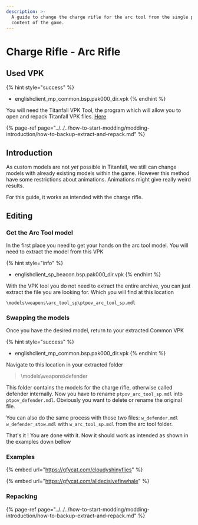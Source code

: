 ```yaml
---
description: >-
  A guide to change the charge rifle for the arc tool from the single player
  content of the game.
---
```


# Charge Rifle - Arc Rifle

## Used VPK

{% hint style="success" %}
* englishclient\_mp\_common.bsp.pak000\_dir.vpk
{% endhint %}

You will need the Titanfall VPK Tool, the program which will allow you to open and repack Titanfall VPK files. [Here](https://noskill.gitbook.io/titanfall2/how-to-start-modding/modding-tools)

{% page-ref page="../../../how-to-start-modding/modding-introduction/how-to-backup-extract-and-repack.md" %}

## Introduction

As custom models are not _yet_ possible in Titanfall, we still can change models with already existing models within the game. However this method have some restrictions about animations. Animations might give really weird results.

For this guide, it works as intended with the charge rifle.

## Editing

### Get the Arc Tool model

In the first place you need to get your hands on the arc tool model. You will need to extract the model from this VPK

{% hint style="info" %}
* englishclient\_sp\_beacon.bsp.pak000\_dir.vpk
{% endhint %}

With the VPK tool you do not need to extract the entire archive, you can just extract the file you are looking for. Which you will find at this location

```text
\models\weapons\arc_tool_sp\ptpov_arc_tool_sp.mdl
```

### Swapping the models

Once you have the desired model, return to your extracted Common VPK

{% hint style="success" %}
* englishclient\_mp\_common.bsp.pak000\_dir.vpk
{% endhint %}

Navigate to this location in your extracted folder

> \models\weapons\defender

This folder contains the models for the charge rifle, otherwise called defender internally. Now you have to rename `ptpov_arc_tool_sp.mdl` into `ptpov_defender.mdl`. Obviously you want to delete or rename the original file.

You can also do the same process with those two files: `w_defender.mdl` `w_defender_stow.mdl` with `w_arc_tool_sp.mdl` from the arc tool folder.

That's it ! You are done with it. Now it should work as intended as shown in the examples down bellow

### Examples

{% embed url="https://gfycat.com/cloudyshinyflies" %}

{% embed url="https://gfycat.com/alldecisivefinwhale" %}

### Repacking

{% page-ref page="../../../how-to-start-modding/modding-introduction/how-to-backup-extract-and-repack.md" %}

